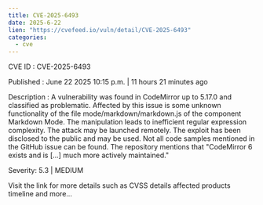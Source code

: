 ```yaml
--- 
title: CVE-2025-6493
date: 2025-6-22
lien: "https://cvefeed.io/vuln/detail/CVE-2025-6493"
categories:
  - cve
---
```


CVE ID : CVE-2025-6493

Published :  June 22
2025
10:15 p.m. | 11 hours
21 minutes ago

Description : A vulnerability was found in CodeMirror up to 5.17.0 and classified as problematic. Affected by this issue is some unknown functionality of the file mode/markdown/markdown.js of the component Markdown Mode. The manipulation leads to inefficient regular expression complexity. The attack may be launched remotely. The exploit has been disclosed to the public and may be used. Not all code samples mentioned in the GitHub issue can be found. The repository mentions
that "CodeMirror 6 exists
and is [...] much more actively maintained."

Severity: 5.3 | MEDIUM

Visit the link for more details
such as CVSS details
affected products
timeline
and more...
